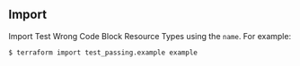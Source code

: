 ## Import

Import Test Wrong Code Block Resource Types using the `name`. For example:

```
$ terraform import test_passing.example example
```
